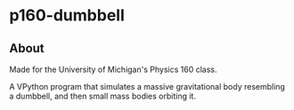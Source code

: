 # p160-dumbbell

## About

Made for the University of Michigan's Physics 160 class.

A VPython program that simulates a massive gravitational body resembling a dumbbell, and then small mass bodies orbiting it.
